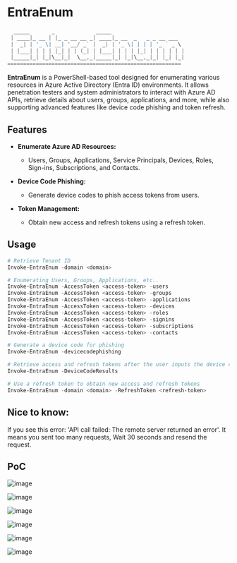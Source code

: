 # EntraEnum
```powershell
  _____       _             _____                       
 | ____|_ __ | |_ _ __ __ _| ____|_ __  _   _ _ __ ___  
 |  _| | '_ \| __| '__/ _` |  _| | '_ \| | | | '_ ` _ \ 
 | |___| | | | |_| | | (_| | |___| | | | |_| | | | | | |
 |_____|_| |_|\__|_|  \__,_|_____|_| |_|\__,_|_| |_| |_|
======================================================= 

```
**EntraEnum** is a PowerShell-based tool designed for enumerating various resources in Azure Active Directory (Entra ID) environments. It allows penetration testers and system administrators to interact with Azure AD APIs, retrieve details about users, groups, applications, and more, while also supporting advanced features like device code phishing and token refresh.

## Features

- **Enumerate Azure AD Resources:** 
  - Users, Groups, Applications, Service Principals, Devices, Roles, Sign-ins, Subscriptions, and Contacts.
  
- **Device Code Phishing:**
  - Generate device codes to phish access tokens from users.

- **Token Management:**
  - Obtain new access and refresh tokens using a refresh token.

## Usage
```powershell
# Retrieve Tenant ID
Invoke-EntraEnum -domain <domain>
```
```powershell
# Enumerating Users, Groups, Applications, etc..
Invoke-EntraEnum -AccessToken <access-token> -users
Invoke-EntraEnum -AccessToken <access-token> -groups
Invoke-EntraEnum -AccessToken <access-token> -applications
Invoke-EntraEnum -AccessToken <access-token> -devices
Invoke-EntraEnum -AccessToken <access-token> -roles
Invoke-EntraEnum -AccessToken <access-token> -signins
Invoke-EntraEnum -AccessToken <access-token> -subscriptions
Invoke-EntraEnum -AccessToken <access-token> -contacts
```
```powershell
# Generate a device code for phishing
Invoke-EntraEnum -devicecodephishing
```
```powershell
# Retrieve access and refresh tokens after the user inputs the device code
Invoke-EntraEnum -DeviceCodeResults
```
```powershell
# Use a refresh token to obtain new access and refresh tokens
Invoke-EntraEnum -domain <domain> -RefreshToken <refresh-token>
```

## Nice to know:
If you see this error: 'API call failed: The remote server returned an error'.
It means you sent too many requests, Wait 30 seconds and resend the request.


## PoC

![image](https://github.com/user-attachments/assets/a5cef64d-3181-4811-ad2a-5739b948d0ee)

![image](https://github.com/user-attachments/assets/0edb98aa-3d7e-41a4-8f6b-91be27f25e41)

![image](https://github.com/user-attachments/assets/a61ff6de-0fa5-46ff-87be-90d8c1edc5f8)

![image](https://github.com/user-attachments/assets/3c9d0c35-6589-4c90-9f01-8faf62d448d2)

![image](https://github.com/user-attachments/assets/888af075-1673-4691-881c-7c794a7d2825)

![image](https://github.com/user-attachments/assets/fd13875c-1da3-465a-a8f1-f80d394b6284)
